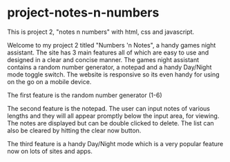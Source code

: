 # project-notes-n-numbers
This is project 2, "notes n numbers" with html, css and javascript. 

Welcome to my project 2 titled "Numbers 'n Notes", a handy games night assistant.
The site has 3 main features all of which are easy to use and designed in a clear 
and concise manner. The games night assistant contains a random number generator, 
a notepad and a handy Day/Night mode toggle switch. The website is responsive so 
its even handy for using on the go on a mobile device.


The first feature is the random number generator (1-6)


The second feature is the notepad. The user can input notes of various lengths and they will all appear 
promptly below the input area, for viewing.
The notes are displayed but can be double clicked to delete. The list can also be cleared by hitting the clear now button.


The third feature is a handy Day/Night mode which is a very popular feature now on lots of sites and apps.
